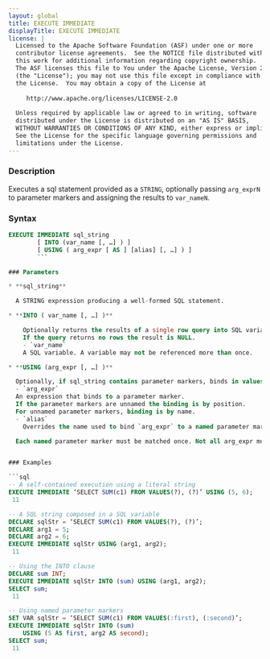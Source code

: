 ```yaml
---
layout: global
title: EXECUTE IMMEDIATE
displayTitle: EXECUTE IMMEDIATE
license: |
  Licensed to the Apache Software Foundation (ASF) under one or more
  contributor license agreements.  See the NOTICE file distributed with
  this work for additional information regarding copyright ownership.
  The ASF licenses this file to You under the Apache License, Version 2.0
  (the "License"); you may not use this file except in compliance with
  the License.  You may obtain a copy of the License at
 
     http://www.apache.org/licenses/LICENSE-2.0
 
  Unless required by applicable law or agreed to in writing, software
  distributed under the License is distributed on an "AS IS" BASIS,
  WITHOUT WARRANTIES OR CONDITIONS OF ANY KIND, either express or implied.
  See the License for the specific language governing permissions and
  limitations under the License.
---
```


### Description

Executes a sql statement provided as a `STRING`, optionally passing `arg_exprN` to parameter markers and assigning the results to `var_nameN`.

### Syntax

```sql
EXECUTE IMMEDIATE sql_string
        [ INTO (var_name [, …] ) ]
        [ USING ( arg_expr [ AS ] [alias] [, …] ) ]
        ```

### Parameters

* **sql_string**

  A STRING expression producing a well-formed SQL statement.

* **INTO ( var_name [, …] )** 

    Optionally returns the results of a single row query into SQL variables.
    If the query returns no rows the result is NULL.
    - `var_name`
    A SQL variable. A variable may not be referenced more than once.

* **USING (arg_expr [, …] )**

  Optionally, if sql_string contains parameter markers, binds in values to the parameters.
  - `arg_expr`
  An expression that binds to a parameter marker.
  If the parameter markers are unnamed the binding is by position.
  For unnamed parameter markers, binding is by name.
  - `alias`
    Overrides the name used to bind `arg_expr` to a named parameter marker

  Each named parameter marker must be matched once. Not all arg_expr must be matched.


### Examples

```sql
-- A self-contained execution using a literal string
EXECUTE IMMEDIATE ‘SELECT SUM(c1) FROM VALUES(?), (?)’ USING (5, 6);
 11

-- A SQL string composed in a SQL variable
DECLARE sqlStr = ‘SELECT SUM(c1) FROM VALUES(?), (?)’;
DECLARE arg1 = 5;
DECLARE arg2 = 6;
EXECUTE IMMEDIATE sqlStr USING (arg1, arg2);
 11  

-- Using the INTO clause
DECLARE sum INT;
EXECUTE IMMEDIATE sqlStr INTO (sum) USING (arg1, arg2);
SELECT sum;
 11

-- Using named parameter markers
SET VAR sqlStr = ‘SELECT SUM(c1) FROM VALUES(:first), (:second)’;
EXECUTE IMMEDIATE sqlStr INTO (sum)
    USING (5 AS first, arg2 AS second);
SELECT sum;
 11
```
